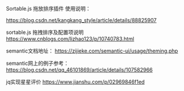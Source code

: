 
Sortable.js 拖放排序插件 使用说明：

https://blog.csdn.net/kangkang_style/article/details/88825907

sortable.js 拖拽排序及配置项说明
https://www.cnblogs.com/lizhao123/p/10740783.html


semantic文档地址： https://zijieke.com/semantic-ui/usage/theming.php

semantic网上的例子参考： https://blog.csdn.net/qq_46101869/article/details/107582966


jq实现星星评价
https://www.jianshu.com/p/02969846f1ed



